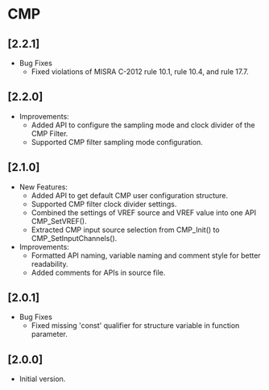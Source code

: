 # CMP

## [2.2.1]

- Bug Fixes
  - Fixed violations of MISRA C-2012 rule 10.1,
    rule 10.4, and rule 17.7.

## [2.2.0]

- Improvements:
  - Added API to configure the sampling mode and clock divider of the CMP Filter.
  - Supported CMP filter sampling mode configuration.

## [2.1.0]

- New Features:
  - Added API to get default CMP user configuration structure.
  - Supported CMP filter clock divider settings.
  - Combined the settings of VREF source and VREF value into one API CMP_SetVREF().
  - Extracted CMP input source selection from CMP_Init() to CMP_SetInputChannels().
- Improvements:
  - Formatted API naming, variable naming and comment style for better readability.
  - Added comments for APIs in source file.

## [2.0.1]

- Bug Fixes
  - Fixed missing 'const' qualifier for structure variable in function parameter.

## [2.0.0]

- Initial version.
